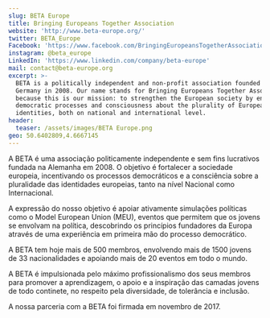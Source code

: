 ```yaml
---
slug: BETA Europe
title: Bringing Europeans Together Association
website: 'http://www.beta-europe.org/'
twitter: BETA_Europe
Facebook: 'https://www.facebook.com/BringingEuropeansTogetherAssociation'
instagram: @beta_europe
LinkedIn: 'https://www.linkedin.com/company/beta-europe'
mail: contact@beta-europe.org
excerpt: >-
  BETA is a politically independent and non-profit association founded in
  Germany in 2008. Our name stands for Bringing Europeans Together Association
  because this is our mission: to strengthen the European society by encouraging
  democratic processes and consciousness about the plurality of European
  identities, both on national and international level.
header:
  teaser: /assets/images/BETA Europe.png
geo: 50.6402809,4.6667145
---
```

<!--StartFragment-->

A BETA é uma associação politicamente independente e sem fins lucrativos fundada na Alemanha em 2008. O objetivo é fortalecer a sociedade europeia, incentivando os processos democráticos e a consciência sobre a pluralidade das identidades europeias, tanto na nível Nacional como Internacional.

A expressão do nosso objetivo é apoiar ativamente simulações políticas como o Model European Union (MEU), eventos que permitem que os jovens se envolvam na política, descobrindo os princípios fundadores da Europa através de uma experiência em primeira mão do processo democrático.

A  BETA tem hoje mais de  500 membros, envolvendo mais de 1500 jovens de 33 nacionalidades e apoiando mais de 20 eventos em todo o mundo.

A BETA é impulsionada pelo máximo profissionalismo dos seus membros para promover a aprendizagem, o apoio e a inspiração das camadas jovens de todo continete, no respeito pela diversidade, de tolerância e inclusão.

A nossa parceria com a BETA foi firmada em novembro de 2017.

<!--EndFragment-->
